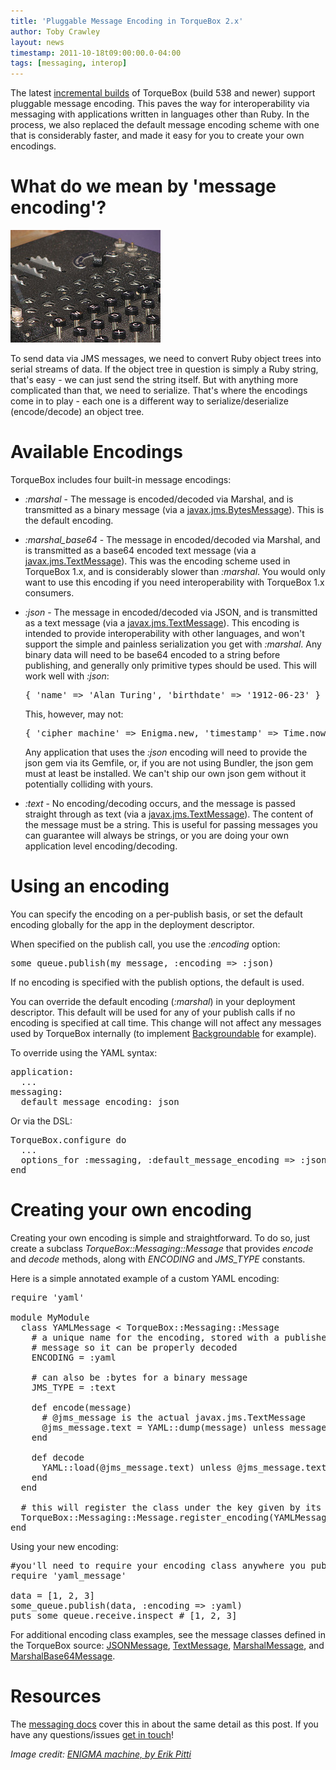 ```yaml
---
title: 'Pluggable Message Encoding in TorqueBox 2.x'
author: Toby Crawley
layout: news
timestamp: 2011-10-18t09:00:00.0-04:00
tags: [messaging, interop]
---
```


The latest [incremental builds] of TorqueBox (build 538 and newer) support 
pluggable message encoding. This paves the way for interoperability via messaging with applications 
written in languages other than Ruby. In the process, we also replaced the default message encoding
scheme with one that is considerably faster, and made it easy for you to create your own encodings.

# What do we mean by 'message encoding'?

<img src="/images/enigma.jpg" alt="[Enigma Machine]" class="alignright bordered"/>

To send data via JMS messages, we need to convert Ruby object trees into serial streams of data.
If the object tree in question is simply a Ruby string, that's easy - we can just send the string
itself. But with anything more complicated than that, we need to serialize. That's where the 
encodings come in to play - each one is a different way to serialize/deserialize (encode/decode)
an object tree.

# Available Encodings

TorqueBox includes four built-in message encodings:

* *:marshal* - The message is encoded/decoded via Marshal, and is transmitted as a binary message 
  (via a [javax.jms.BytesMessage]). This is the default encoding.
* *:marshal_base64* - The message in encoded/decoded via Marshal,
  and is transmitted as a base64 encoded text message (via a [javax.jms.TextMessage]). This was the 
  encoding scheme used in TorqueBox 1.x, and is considerably slower than *:marshal*. You would
  only want to use this encoding if you need interoperability with TorqueBox 1.x consumers.
* *:json* - The message in encoded/decoded via JSON, and is transmitted as a text message 
  (via a [javax.jms.TextMessage]). This encoding is intended to provide interoperability
  with other languages, and won't support the simple and painless serialization you get
  with *:marshal*. Any binary data will need to be base64 encoded to a string before
  publishing, and generally only primitive types should be used. This will work
  well with *:json*:
  <pre class="syntax ruby">{ 'name' => 'Alan Turing', 'birthdate' => '1912-06-23' }</pre>
  This, however, may not:
  <pre class="syntax ruby">{ 'cipher_machine' => Enigma.new, 'timestamp' => Time.now }</pre>
  
  Any application that uses the *:json* encoding will need
  to provide the json gem via its Gemfile, or, if you are not using Bundler, 
  the json gem must at least be installed. We can't ship our own json gem
  without it potentially colliding with yours.
* *:text* - No encoding/decoding occurs, and the message is passed straight through as text
  (via a [javax.jms.TextMessage]). The content of the message must be a string. This
  is useful for passing messages you can guarantee will always be strings, or you
  are doing your own application level encoding/decoding.

# Using an encoding
        
You can specify the encoding on a per-publish basis, or set the default encoding 
globally for the app in the deployment descriptor.

When specified on the publish call, you use the *:encoding* option:
<pre class="syntax ruby">some_queue.publish(my_message, :encoding => :json)</pre>

If no encoding is specified with the publish options, the default is used.

You can override the default encoding (*:marshal*) in your deployment descriptor. This
default will be used for any of your publish calls if no encoding is specified at call time.
This change will not affect any messages used by TorqueBox internally (to implement 
[Backgroundable] for example).

To override using the YAML syntax:
<pre class="syntax yaml">application:
  ...
messaging:
  default_message_encoding: json</pre>
  
  
Or via the DSL:
<pre class="syntax ruby">TorqueBox.configure do
  ...
  options_for :messaging, :default_message_encoding => :json
end</pre>

# Creating your own encoding

Creating your own encoding is simple and straightforward. To do so, 
just create a subclass _TorqueBox::Messaging::Message_ that provides
*encode* and *decode* methods, along with *ENCODING* and 
*JMS_TYPE* constants. 

Here is a simple annotated example of a custom YAML encoding:

<pre class="syntax ruby">require 'yaml'

module MyModule
  class YAMLMessage < TorqueBox::Messaging::Message
    # a unique name for the encoding, stored with a published 
    # message so it can be properly decoded
    ENCODING = :yaml 

    # can also be :bytes for a binary message
    JMS_TYPE = :text 

    def encode(message)
      # @jms_message is the actual javax.jms.TextMessage
      @jms_message.text = YAML::dump(message) unless message.nil?
    end

    def decode
      YAML::load(@jms_message.text) unless @jms_message.text.nil?
    end
  end

  # this will register the class under the key given by its ENCODING
  TorqueBox::Messaging::Message.register_encoding(YAMLMessage)
end</pre>

Using your new encoding:

<pre class="syntax ruby">#you'll need to require your encoding class anywhere you publish/receive 
require 'yaml_message'

data = [1, 2, 3]
some_queue.publish(data, :encoding => :yaml)
puts some_queue.receive.inspect # [1, 2, 3]</pre>

For additional encoding class examples, see the message classes defined in the 
TorqueBox source: [JSONMessage], [TextMessage], [MarshalMessage], and [MarshalBase64Message].

# Resources

The [messaging docs] cover this in about the same detail as this post. If you have any 
questions/issues [get in touch]!

*Image credit: [ENIGMA machine, by Erik Pitti][image]*


[incremental builds]: http://torquebox.org/2x/builds/
[javax.jms.BytesMessage]: http://download.oracle.com/javaee/6/api/javax/jms/BytesMessage.html
[javax.jms.TextMessage]: http://download.oracle.com/javaee/6/api/javax/jms/TextMessage.html
[Backgroundable]: http://torquebox.org/2x/builds/LATEST/html-docs/messaging.html#backgroundable
[JSONMessage]: https://github.com/torquebox/torquebox/blob/34673384c0718ed19ec1d580150a0f4a6342c551/gems/messaging/lib/torquebox/messaging/json_message.rb
[TextMessage]: https://github.com/torquebox/torquebox/blob/34673384c0718ed19ec1d580150a0f4a6342c551/gems/messaging/lib/torquebox/messaging/text_message.rb
[MarshalMessage]: https://github.com/torquebox/torquebox/blob/34673384c0718ed19ec1d580150a0f4a6342c551/gems/messaging/lib/torquebox/messaging/marshal_message.rb
[MarshalBase64Message]: https://github.com/torquebox/torquebox/blob/34673384c0718ed19ec1d580150a0f4a6342c551/gems/messaging/lib/torquebox/messaging/marshal_base64_message.rb
[messaging docs]: http://torquebox.org/2x/builds/LATEST/html-docs/messaging.html#message-encodings
[image]: http://www.flickr.com/photos/epitti/2585357353/in/photostream/
[get in touch]: /community
